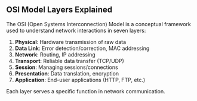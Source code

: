 ## OSI Model Layers Explained

The OSI (Open Systems Interconnection) Model is a conceptual framework used to understand network interactions in seven layers:

1. **Physical**: Hardware transmission of raw data
2. **Data Link**: Error detection/correction, MAC addressing
3. **Network**: Routing, IP addressing
4. **Transport**: Reliable data transfer (TCP/UDP)
5. **Session**: Managing sessions/connections
6. **Presentation**: Data translation, encryption
7. **Application**: End-user applications (HTTP, FTP, etc.)

Each layer serves a specific function in network communication.
